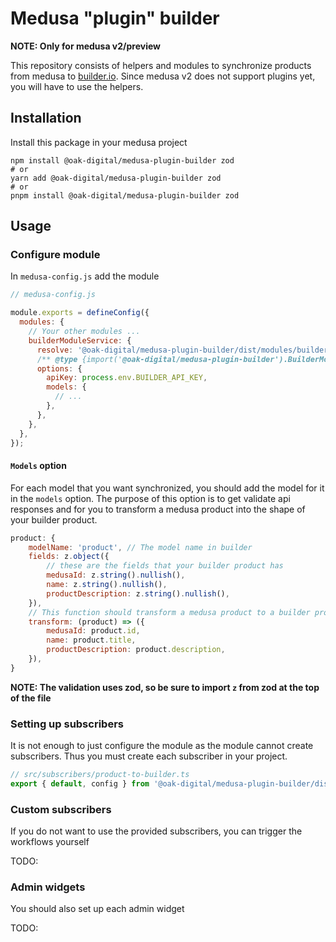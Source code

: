 # Medusa "plugin" builder

**NOTE: Only for medusa v2/preview**

This repository consists of helpers and modules to synchronize products from medusa to [builder.io](https://builder.io).
Since medusa v2 does not support plugins yet, you will have to use the helpers.

## Installation

Install this package in your medusa project

```
npm install @oak-digital/medusa-plugin-builder zod
# or
yarn add @oak-digital/medusa-plugin-builder zod
# or
pnpm install @oak-digital/medusa-plugin-builder zod
```

## Usage

### Configure module

In `medusa-config.js` add the module

```js
// medusa-config.js

module.exports = defineConfig({
  modules: {
    // Your other modules ...
    builderModuleService: {
      resolve: '@oak-digital/medusa-plugin-builder/dist/modules/builder/index.js',
      /** @type {import('@oak-digital/medusa-plugin-builder').BuilderModuleOptions} */
      options: {
        apiKey: process.env.BUILDER_API_KEY,
        models: {
          // ...
        },
      },
    },
  },
});
```

#### `Models` option

For each model that you want synchronized, you should add the model for it in the `models` option. The purpose of this option is to get validate api responses and for you to transform a medusa product into the shape of your builder product.

```js
product: {
    modelName: 'product', // The model name in builder
    fields: z.object({
        // these are the fields that your builder product has
        medusaId: z.string().nullish(),
        name: z.string().nullish(),
        productDescription: z.string().nullish(),
    }),
    // This function should transform a medusa product to a builder product
    transform: (product) => ({
        medusaId: product.id,
        name: product.title,
        productDescription: product.description,
    }),
}
```

**NOTE: The validation uses zod, so be sure to import `z` from zod at the top of the file**


### Setting up subscribers

It is not enough to just configure the module as the module cannot create subscribers. Thus you must create each subscriber in your project.

```ts
// src/subscribers/product-to-builder.ts
export { default, config } from '@oak-digital/medusa-plugin-builder/dist/subscribers/product/index';
```

### Custom subscribers

If you do not want to use the provided subscribers, you can trigger the workflows yourself

TODO:

### Admin widgets

You should also set up each admin widget

TODO:
